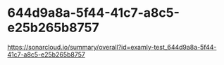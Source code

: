 # 644d9a8a-5f44-41c7-a8c5-e25b265b8757
https://sonarcloud.io/summary/overall?id=examly-test_644d9a8a-5f44-41c7-a8c5-e25b265b8757
